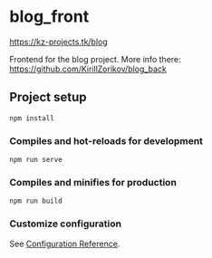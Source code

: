 # blog_front

https://kz-projects.tk/blog

Frontend for the blog project. More info there: https://github.com/KirillZorikov/blog_back


## Project setup
```
npm install
```

### Compiles and hot-reloads for development
```
npm run serve
```

### Compiles and minifies for production
```
npm run build
```

### Customize configuration
See [Configuration Reference](https://cli.vuejs.org/config/).
